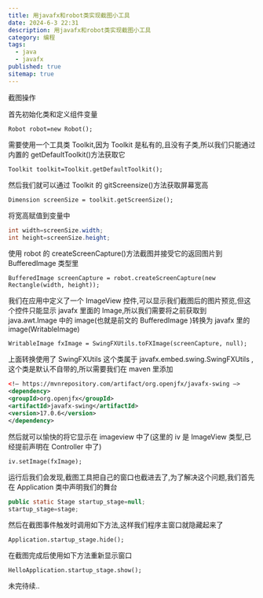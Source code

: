 ```yaml
---
title: 用javafx和robot类实现截图小工具
date: 2024-6-3 22:31
description: 用javafx和robot类实现截图小工具
category: 编程
tags:
  - java
  - javafx
published: true
sitemap: true
---
```


截图操作

首先初始化类和定义组件变量

`Robot robot=new Robot();`

需要使用一个工具类 Toolkit,因为 Toolkit 是私有的,且没有子类,所以我们只能通过内置的 getDefaultToolkit()方法获取它

`Toolkit toolkit=Toolkit.getDefaultToolkit();`

然后我们就可以通过 Toolkit 的 gitScreensize()方法获取屏幕宽高

`Dimension screenSize = toolkit.getScreenSize();`

将宽高赋值到变量中

```java
int width=screenSize.width;
int height=screenSize.height;
```

使用 robot 的 createScreenCapture()方法截图并接受它的返回图片到 BufferedImage 类型里

`BufferedImage screenCapture = robot.createScreenCapture(new Rectangle(width, height));`

我们在应用中定义了一个 ImageView 控件,可以显示我们截图后的图片预览,但这个控件只能显示 javafx 里面的 Image,所以我们需要将之前获取到 java.awt.Image 中的 image(也就是前文的 BufferedImage )转换为 javafx 里的 image(WritableImage)

`WritableImage fxImage = SwingFXUtils.toFXImage(screenCapture, null);`

上面转换使用了 SwingFXUtils 这个类属于 javafx.embed.swing.SwingFXUtils ,这个类是默认不自带的,所以需要我们在 maven 里添加

```xml
<!– https://mvnrepository.com/artifact/org.openjfx/javafx-swing –>
<dependency>
<groupId>org.openjfx</groupId>
<artifactId>javafx-swing</artifactId>
<version>17.0.6</version>
</dependency>
```

然后就可以愉快的将它显示在 imageview 中了(这里的 iv 是 ImageView 类型,已经提前声明在 Controller 中了)

`iv.setImage(fxImage);`

运行后我们会发现,截图工具把自己的窗口也截进去了,为了解决这个问题,我们首先在 Application 类中声明我们的舞台

```java
public static Stage startup_stage=null;
startup_stage=stage;
```

然后在截图事件触发时调用如下方法,这样我们程序主窗口就隐藏起来了

`Application.startup_stage.hide();`

在截图完成后使用如下方法重新显示窗口

`HelloApplication.startup_stage.show();`

未完待续..
